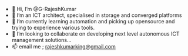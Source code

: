 - 👋 Hi, I’m @G-RajeshKumar
- 👀 I’m an ICT architect, specialised in storage and converged platforms
- 🌱 I’m currently learning automation and picking up opensource and trying to experience various tools. 
- 💞️ I’m looking to collaborate on developing next level autonomous ICT management solutions...
- 📫 email me ; rajeshkumarking@gmail.com

<!---
G-RajeshKumar/G-RajeshKumar is a ✨ special ✨ repository because its `README.md` (this file) appears on your GitHub profile.
You can click the Preview link to take a look at your changes.
--->
